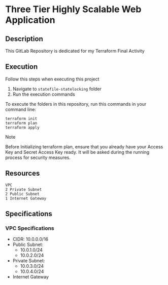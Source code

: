 # Three Tier Highly Scalable Web Application

## Description

This GitLab Repository is dedicated for my Terraform Final Activity

## Execution

Follow this steps when executing this project
1. Navigate to ```statefile-statelocking``` folder
2. Run the execution commands 

To execute the folders in this repository, run this commands in your command line:
```
terraform init
terraform plan
terraform apply
```
>[!NOTE]
>Before Initializing terraform plan, ensure that you already have your Access Key and Secret Access Key ready. It will be asked during the running process for security measures.

## Resources
```
VPC
2 Private Subnet
2 Public Subnet
1 Internet Gateway
```

## Specifications

### VPC Specifications
- CIDR: 10.0.0.0/16
- Public Subnet:
    - 10.0.1.0/24
    - 10.0.2.0/24
- Private Subnet:
    - 10.0.3.0/24
    - 10.0.4.0/24
- Internet Gateway
